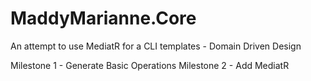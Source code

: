 # MaddyMarianne.Core
An attempt to use MediatR for a CLI templates - Domain Driven Design


Milestone 1 - Generate Basic Operations
Milestone 2 - Add MediatR


